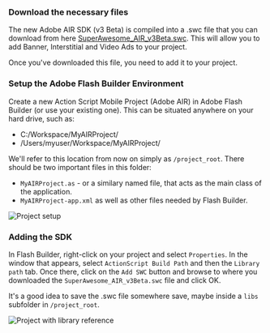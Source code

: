 ### Download the necessary files

The new Adobe AIR SDK (v3 Beta) is compiled into a .swc file that you can download from here [SuperAwesome_AIR_v3Beta.swc](https://github.com/SuperAwesomeLTD/sa-adobeair-sdk/blob/v3_beta/bin/SuperAwesome_AIR_v3Beta.swc?raw=true).
This will allow you to add Banner, Interstitial and Video Ads to your project.

Once you've downloaded this file, you need to add it to your project.


### Setup the Adobe Flash Builder Environment

Create a new Action Script Mobile Project (Adobe AIR) in Adobe Flash Builder (or use your existing one). This can be situated anywhere on your hard drive, such as:

  * C:/Workspace/MyAIRProject/
  * /Users/myuser/Workspace/MyAIRProject/

We'll refer to this location from now on simply as `/project_root`. There should be two important files in this folder:
  * `MyAIRProject.as` - or a similary named file, that acts as the main class of the application.
  * `MyAIRProject-app.xml`
as well as other files needed by Flash Builder.

![](img/project_source.png "Project setup")

### Adding the SDK

In Flash Builder, right-click on your project and select `Properties`. In the window that appears, select `ActionScript Build Path` and then the `Library path` tab. 
Once there, click on the `Add SWC` button and browse to where you downloaded the `SuperAwesome_AIR_v3Beta.swc` file and click OK.

It's a good idea to save the .swc file somewhere save, maybe inside a `libs` subfolder in `/project_root`. 

![](img/project_withlib.png "Project with library reference")
